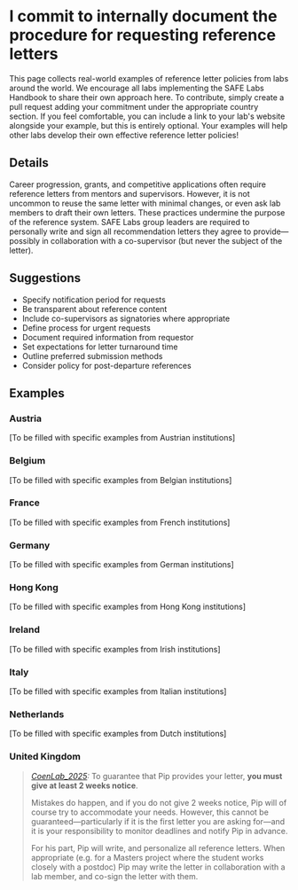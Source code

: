 # I commit to internally document the procedure for requesting reference letters

This page collects real-world examples of reference letter policies from labs around the world. We encourage all labs implementing the SAFE Labs Handbook to share their own approach here. To contribute, simply create a pull request adding your commitment under the appropriate country section. If you feel comfortable, you can include a link to your lab's website alongside your example, but this is entirely optional. Your examples will help other labs develop their own effective reference letter policies!

## Details
Career progression, grants, and competitive applications often require reference letters from mentors and supervisors. However, it is not uncommon to reuse the same letter with minimal changes, or even ask lab members to draft their own letters. These practices undermine the purpose of the reference system. SAFE Labs group leaders are required to personally write and sign all recommendation letters they agree to provide—possibly in collaboration with a co-supervisor (but never the subject of the letter).

## Suggestions
- Specify notification period for requests
- Be transparent about reference content
- Include co-supervisors as signatories where appropriate
- Define process for urgent requests
- Document required information from requestor
- Set expectations for letter turnaround time
- Outline preferred submission methods
- Consider policy for post-departure references

## Examples

### Austria
[To be filled with specific examples from Austrian institutions]

### Belgium
[To be filled with specific examples from Belgian institutions]

### France
[To be filled with specific examples from French institutions]

### Germany
[To be filled with specific examples from German institutions]

### Hong Kong
[To be filled with specific examples from Hong Kong institutions]

### Ireland
[To be filled with specific examples from Irish institutions]

### Italy
[To be filled with specific examples from Italian institutions]

### Netherlands
[To be filled with specific examples from Dutch institutions]

### United Kingdom
>_[CoenLab_2025](https://coen-lab.com/):_ To guarantee that Pip provides your letter, **you must give at least 2 weeks notice**. 
>
>Mistakes do happen, and if you do not give 2 weeks notice, Pip will of course try to accommodate your needs. However, this cannot be guaranteed—particularly if it is the first letter you are asking for—and it is your responsibility to monitor deadlines and notify Pip in advance.
>
>For his part, Pip will write, and personalize all reference letters. When appropriate (e.g. for a Masters project where the student works closely with a postdoc) Pip may write the letter in collaboration with a lab member, and co-sign the letter with them.
